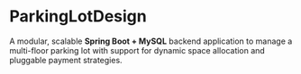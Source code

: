 # ParkingLotDesign
A modular, scalable **Spring Boot + MySQL** backend application to manage a multi-floor parking lot with support for dynamic space allocation and pluggable payment strategies.
